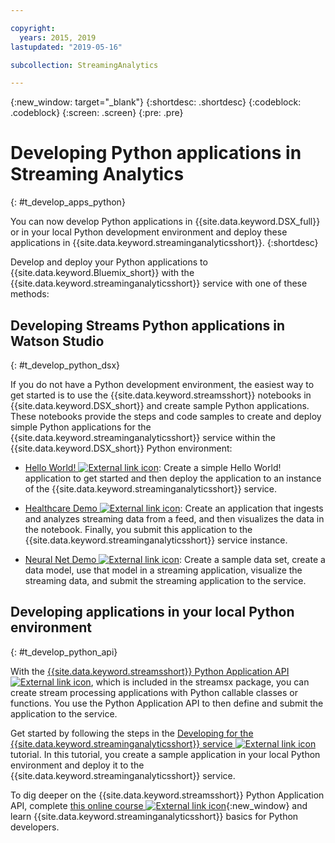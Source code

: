```yaml
---

copyright:
  years: 2015, 2019
lastupdated: "2019-05-16"

subcollection: StreamingAnalytics

---
```


<!-- Attribute definitions -->
{:new_window: target="_blank"}
{:shortdesc: .shortdesc}
{:codeblock: .codeblock}
{:screen: .screen}
{:pre: .pre}

# Developing Python applications in Streaming Analytics
{: #t_develop_apps_python}

You can now develop Python applications in {{site.data.keyword.DSX_full}} or in your local Python development environment and deploy these applications in {{site.data.keyword.streaminganalyticsshort}}.
{:shortdesc}

Develop and deploy your Python applications to {{site.data.keyword.Bluemix_short}} with the {{site.data.keyword.streaminganalyticsshort}} service with one of these methods:


## Developing Streams Python applications in Watson Studio
{: #t_develop_python_dsx}

If you do not have a Python development environment, the easiest way to get started is to use the {{site.data.keyword.streamsshort}} notebooks in {{site.data.keyword.DSX_short}} and create sample Python applications. These notebooks provide the steps and code samples to create and deploy simple Python applications for the {{site.data.keyword.streaminganalyticsshort}} service within the {{site.data.keyword.DSX_short}} Python environment:

* [Hello World! ![External link icon](../../icons/launch-glyph.svg "External link icon")](https://apsportal.ibm.com/exchange/public/entry/view/9fc33ce7301f10e21a9f92039ca9c6e8): Create a simple Hello World! application to get started and then deploy the application to an instance of the {{site.data.keyword.streaminganalyticsshort}} service.

* [Healthcare Demo ![External link icon](../../icons/launch-glyph.svg "External link icon")](https://apsportal.ibm.com/exchange/public/entry/view/9fc33ce7301f10e21a9f92039cad29a6): Create an application that ingests and analyzes streaming data from a feed, and then visualizes the data in the notebook. Finally, you submit this application to the {{site.data.keyword.streaminganalyticsshort}} service instance.

* [Neural Net Demo ![External link icon](../../icons/launch-glyph.svg "External link icon")](https://apsportal.ibm.com/exchange/public/entry/view/9fc33ce7301f10e21a9f92039ca60bb7): Create a sample data set, create a data model, use that model in a streaming application, visualize the streaming data, and submit the streaming application to the service.

## Developing applications in your local Python environment
 {: #t_develop_python_api}

With the [{{site.data.keyword.streamsshort}} Python Application API ![External link icon](../../icons/launch-glyph.svg "External link icon")](http://ibmstreams.github.io/streamsx.documentation/docs/python/python-appapi-devguide/#50-api-features), which is included in the streamsx package, you can create stream processing applications with Python callable classes or functions. You use the Python Application API to then define and submit the application to the service.

Get started by following the steps in the [Developing for the {{site.data.keyword.streaminganalyticsshort}} service ![External link icon](../../icons/launch-glyph.svg "External link icon")](http://ibmstreams.github.io/streamsx.documentation/docs/python/1.6/python-appapi-devguide-2a/index.html) tutorial. In this tutorial, you create a sample application in your local Python environment and deploy it to the {{site.data.keyword.streaminganalyticsshort}} service.

To dig deeper on the {{site.data.keyword.streamsshort}} Python Application API, complete [this online course ![External link icon](../../icons/launch-glyph.svg "External link icon")](https://developer.ibm.com/courses/all/streaming-analytics-basics-python-developers/){:new_window} and learn {{site.data.keyword.streaminganalyticsshort}} basics for Python developers.
